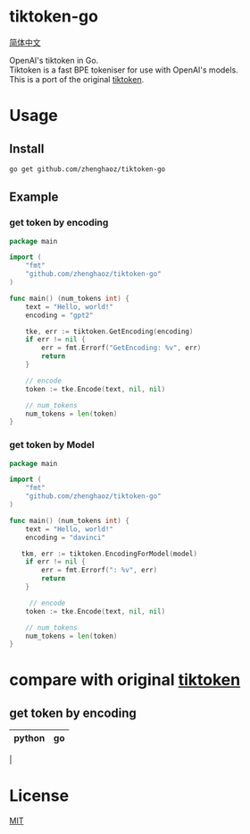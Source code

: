 # tiktoken-go
[简体中文](./README_zh-hans.md)

OpenAI's tiktoken in Go.  
Tiktoken is a fast BPE tokeniser for use with OpenAI's models.  
This is a port of the original [tiktoken](https://github.com/openai/tiktoken).  

# Usage

## Install

```bash
go get github.com/zhenghaoz/tiktoken-go
```

## Example

### get token by encoding

```go
package main

import (
    "fmt"
    "github.com/zhenghaoz/tiktoken-go"
)

func main() (num_tokens int) {
    text = "Hello, world!"
    encoding = "gpt2"

	tke, err := tiktoken.GetEncoding(encoding)
	if err != nil {
		err = fmt.Errorf("GetEncoding: %v", err)
		return
	}

    // encode
	token := tke.Encode(text, nil, nil)

    // num_tokens
    num_tokens = len(token)
}
```

### get token by Model

```go
package main

import (
    "fmt"
    "github.com/zhenghaoz/tiktoken-go"
)

func main() (num_tokens int) {
    text = "Hello, world!"
    encoding = "davinci"

   tkm, err := tiktoken.EncodingForModel(model)
	if err != nil {
		err = fmt.Errorf(": %v", err)
		return
	}

	 // encode
	token := tke.Encode(text, nil, nil)

    // num_tokens
    num_tokens = len(token)
}
```

# compare with original [tiktoken](https://github.com/openai/tiktoken)

## get token by encoding  

| python | go |
| --- | --- |
|


# License
[MIT](./LICENSE)